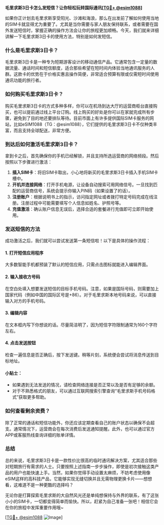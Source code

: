 **毛里求斯3日卡怎么发短信？让你轻松玩转国际通讯[[TG💪+ @esim1088](https://t.me/s/esim1088)]**

如果你正计划去毛里求斯享受阳光、沙滩和海浪，那么在出发前了解如何使用当地的SIM卡就显得尤为重要了。尤其是当你需要与家人朋友保持联系，或者需要在国外发送短信时，掌握正确的操作方法会让你的旅程更加顺畅。今天，我们就来详细讲解一下毛里求斯3日卡的使用方法，特别是如何发短信。

### 什么是毛里求斯3日卡？

毛里求斯3日卡是一种专为短期游客设计的移动通信产品。它通常包含一定量的数据流量、通话时间和短信额度，适合那些希望在短时间内体验当地通讯服务的人群。这款卡的优势在于价格实惠且操作简便，非常适合预算有限或仅需短时间使用通讯功能的旅行者。

### 如何购买毛里求斯3日卡？

购买毛里求斯3日卡的方式多种多样，你可以在机场到达大厅的运营商柜台直接购买，也可以提前通过线上平台订购。线上购买的好处是你可以在家就完成所有步骤，避免到了目的地还要排队等待。目前市面上有许多提供国际SIM卡服务的网站，比如eSIM1088（TG：@esim1088），它们提供的毛里求斯3日卡不仅种类丰富，而且支持全球配送，非常方便。

### 到达后如何激活毛里求斯3日卡？

拿到卡之后，首先确保你的手机已经解锁，并且支持所选运营商的网络频段。然后按照以下步骤进行激活：

1. **插入SIM卡**：将旧SIM卡取出，小心地将新买的毛里求斯3日卡插入手机SIM卡槽中。
2. **开机并连接网络**：打开手机电源，让设备自动搜索可用网络信号。一旦找到匹配的运营商信号，系统会提示你输入PIN码（如果设置了的话）。
3. **注册账户**：根据说明书上的指示，访问指定网址或者拨打特定号码完成在线注册。注册过程中可能需要填写个人信息如姓名、护照号等。
4. **充值激活**：确认账户信息无误后，选择合适的套餐进行充值即可立即开始使用。

### 发送短信的方法

成功激活之后，我们就可以尝试发送第一条短信啦！以下是具体的操作流程：

#### 1. 打开短信应用程序
大多数智能手机都预装了默认的短信应用，只需点击图标就能进入编辑界面。

#### 2. 输入接收方号码
在空白处填入想要发送短信的目标手机号码。注意，如果是国际号码，则需要加上国家代码（例如中国的国际区号是+86）。对于毛里求斯本地号码来说，可以直接输入对方的手机号码。

#### 3. 编辑内容
在文本框内写下你想说的话。尽量简洁明了，因为短信字符限制通常为160个字符左右。

#### 4. 点击发送按钮
检查一遍信息是否正确后，按下发送键。稍等片刻，系统便会尝试将消息传送到目标地址。

#### 小贴士：
- 如果遇到无法发送的情况，请检查网络连接是否正常以及是否有足够的余额。
- 对于不熟悉格式的朋友，可以通过互联网搜索引擎查询“毛里求斯手机号码格式”获取更多帮助。

### 如何查看剩余资费？

除了正常的通话和短信功能外，你还应该定期查看自己的账户状态以确保不会超支。通常情况下，运营商会在每次消费后发送通知提醒。此外，也可以通过官方APP或客服热线查询详细的账单详情。

### 总结

总的来说，毛里求斯3日卡是一款性价比很高的临时通讯解决方案，尤其适合那些对短期旅行有需求的人士。只要按照上述指南一步步操作，即使是初次接触这类产品的用户也能快速上手。当然，如果你觉得手动设置太麻烦，不妨考虑使用像eSIM这样的高科技产品，它能够实现无缝切换并且无需物理更换卡片——想想看，这难道不是一种更酷的选择吗？

无论你是打算探索毛里求斯的大自然风光还是单纯想保持与外界的联系，有了这张小小的SIM卡，一切都变得简单而愉快。所以，赶紧为自己准备一张吧！相信它会在你的旅程中发挥重要作用哦~

[[TG💪+ @esim1088](https://t.me/s/esim1088) ![Image](https://i.postimg.cc/4NQfJmqS/Snipaste-2025-05-13-00-14-12.png)]